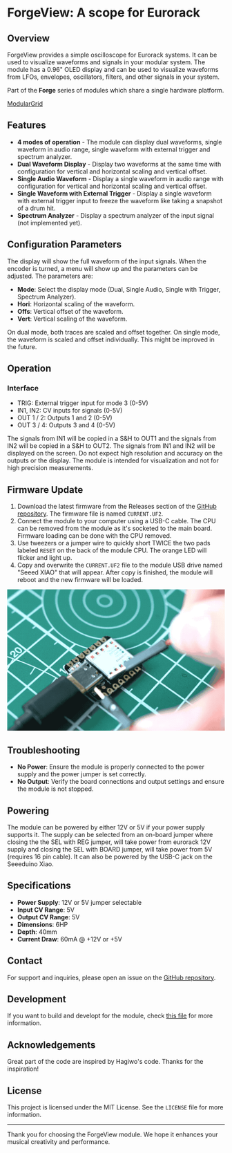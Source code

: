 # ForgeView: A scope for Eurorack

<!-- <img src="./images/Logo-CLK.webp" alt="Logo" style="width:50%"/> -->

## Overview

ForgeView provides a simple oscilloscope for Eurorack systems. It can be used to visualize waveforms and signals in your modular system. The module has a 0.96" OLED display and can be used to visualize waveforms from LFOs, envelopes, oscillators, filters, and other signals in your system.

Part of the **Forge** series of modules which share a single hardware platform.

<!-- <img src="./images/Front.jpg" alt="Logo" style="width:20%"/> -->

[ModularGrid](https://modulargrid.net/e/modules/view/52717)

## Features

- **4 modes of operation** - The module can display dual waveforms, single waveform in audio range, single waveform with external trigger and spectrum analyzer.
- **Dual Waveform Display** - Display two waveforms at the same time with configuration for vertical and horizontal scaling and vertical offset.
- **Single Audio Waveform** - Display a single waveform in audio range with configuration for vertical and horizontal scaling and vertical offset.
- **Single Waveform with External Trigger** - Display a single waveform with external trigger input to freeze the waveform like taking a snapshot of a drum hit.
- **Spectrum Analyzer** - Display a spectrum analyzer of the input signal (not implemented yet).

## Configuration Parameters

The display will show the full waveform of the input signals. When the encoder is turned, a menu will show up and the parameters can be adjusted. The parameters are:

- **Mode**: Select the display mode (Dual, Single Audio, Single with Trigger, Spectrum Analyzer).
- **Hori**: Horizontal scaling of the waveform.
- **Offs**: Vertical offset of the waveform.
- **Vert**: Vertical scaling of the waveform.

On dual mode, both traces are scaled and offset together. On single mode, the waveform is scaled and offset individually. This might be improved in the future.

## Operation

### Interface

- TRIG: External trigger input for mode 3 (0-5V)
- IN1, IN2: CV inputs for signals (0-5V)
- OUT 1 / 2: Outputs 1 and 2 (0-5V)
- OUT 3 / 4: Outputs 3 and 4 (0-5V)

The signals from IN1 will be copied in a S&H to OUT1 and the signals from IN2 will be copied in a S&H to OUT2. The signals from IN1 and IN2 will be displayed on the screen. Do not expect high resolution and accuracy on the outputs or the display. The module is intended for visualization and not for high precision measurements.

## Firmware Update

1. Download the latest firmware from the Releases section of the [GitHub repository](https://github.com/VoltageFoundryMod/ForgeSeries/releases). The firmware file is named `CURRENT.UF2`.
2. Connect the module to your computer using a USB-C cable. The CPU can be removed from the module as it's socketed to the main board. Firmware loading can be done with the CPU removed.
3. Use tweezers or a jumper wire to quickly short TWICE the two pads labeled `RESET` on the back of the module CPU. The orange LED will flicker and light up.
4. Copy and overwrite the `CURRENT.UF2` file to the module USB drive named "Seeed XIAO" that will appear. After copy is finished, the module will reboot and the new firmware will be loaded.

![Module bootloader mode](../images/XIAO-reset.gif)

## Troubleshooting

- **No Power**: Ensure the module is properly connected to the power supply and the power jumper is set correctly.
- **No Output**: Verify the board connections and output settings and ensure the module is not stopped.

## Powering

The module can be powered by either 12V or 5V if your power supply supports it. The supply can be selected from an on-board jumper where closing the the SEL with REG jumper, will take power from eurorack 12V supply and closing the SEL with BOARD jumper, will take power from 5V (requires 16 pin cable). It can also be powered by the USB-C jack on the Seeeduino Xiao.

## Specifications

- **Power Supply**: 12V or 5V jumper selectable
- **Input CV Range**: 5V
- **Output CV Range**: 5V
- **Dimensions**: 6HP
- **Depth**: 40mm
- **Current Draw**: 60mA @ +12V or +5V

## Contact

For support and inquiries, please open an issue on the [GitHub repository](https://github.com/VoltageFoundryMod/ForgeSeries).

## Development

If you want to build and developt for the module, check [this file](Building-Developing.md) for more information.

## Acknowledgements

Great part of the code are inspired by Hagiwo's code.
Thanks for the inspiration!

## License

This project is licensed under the MIT License. See the `LICENSE` file for more information.

---

Thank you for choosing the ForgeView module. We hope it enhances your musical creativity and performance.
